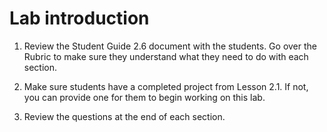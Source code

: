 # Lab introduction

1. Review the Student Guide 2.6 document with the students. Go over the Rubric to make sure they understand what they need to do with each section.
1. Make sure students have a completed project from Lesson 2.1. If not, you can provide one for them to begin working on this lab.
  
1. Review the questions at the end of each section.
